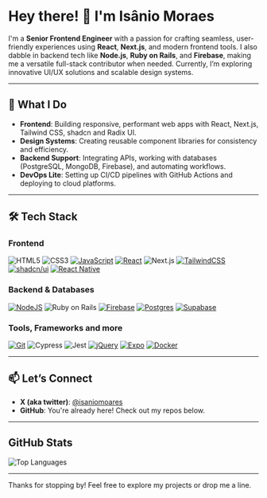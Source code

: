# Hey there! 👋 I'm Isânio Moraes

I'm a **Senior Frontend Engineer** with a passion for crafting seamless, user-friendly experiences using **React**, **Next.js**, and modern frontend tools. I also dabble in backend tech like **Node.js**, **Ruby on Rails**, and **Firebase**, making me a versatile full-stack contributor when needed. Currently, I’m exploring innovative UI/UX solutions and scalable design systems.

---

## 🚀 What I Do
- **Frontend**: Building responsive, performant web apps with React, Next.js, Tailwind CSS, shadcn and Radix UI.
- **Design Systems**: Creating reusable component libraries for consistency and efficiency.
- **Backend Support**: Integrating APIs, working with databases (PostgreSQL, MongoDB, Firebase), and automating workflows.
- **DevOps Lite**: Setting up CI/CD pipelines with GitHub Actions and deploying to cloud platforms.

---

## 🛠️ Tech Stack
### Frontend
![HTML5](https://img.shields.io/badge/-HTML5-E34F26?style=flat&logo=html5&logoColor=white) ![CSS3](https://img.shields.io/badge/-CSS3-1572B6?style=flat&logo=css3) [![JavaScript](https://img.shields.io/badge/JavaScript-F7DF1E?logo=javascript&logoColor=000)](#) [![React](https://img.shields.io/badge/React-%2320232a.svg?logo=react&logoColor=%2361DAFB)](#) ![Next.js](https://img.shields.io/badge/-Next.js-000000?style=flat&logo=next.js) [![TailwindCSS](https://img.shields.io/badge/Tailwind%20CSS-%2338B2AC.svg?logo=tailwind-css&logoColor=white)](#) [![shadcn/ui](https://img.shields.io/badge/shadcn%2Fui-000?logo=shadcnui&logoColor=fff)](#) [![React Native](https://img.shields.io/badge/React_Native-%2320232a.svg?logo=react&logoColor=%2361DAFB)](#)

### Backend & Databases
[![NodeJS](https://img.shields.io/badge/Node.js-6DA55F?logo=node.js&logoColor=white)](#) ![Ruby on Rails](https://img.shields.io/badge/-Ruby_on_Rails-CC0000?style=flat&logo=ruby-on-rails) [![Firebase](https://img.shields.io/badge/Firebase-039BE5?logo=Firebase&logoColor=white)](#) [![Postgres](https://img.shields.io/badge/Postgres-%23316192.svg?logo=postgresql&logoColor=white)](#) [![Supabase](https://img.shields.io/badge/Supabase-3FCF8E?logo=supabase&logoColor=fff)](#)

### Tools, Frameworks and more
[![Git](https://img.shields.io/badge/Git-F05032?logo=git&logoColor=fff)](#) ![Cypress](https://img.shields.io/badge/-Cypress-17202C?style=flat&logo=cypress) ![Jest](https://img.shields.io/badge/-Jest-C21325?style=flat&logo=jest) [![jQuery](https://img.shields.io/badge/jQuery-0769AD?logo=jquery&logoColor=fff)](#) [![Expo](https://img.shields.io/badge/Expo-000020?logo=expo&logoColor=fff)](#)
[![Docker](https://img.shields.io/badge/Docker-2496ED?logo=docker&logoColor=fff)](#)


---

## 📫 Let’s Connect
- **X (aka twitter)**: [@isaniomoares](https://x.com/@isaniomoares)
- **GitHub**: You're already here! Check out my repos below.

---

## GitHub Stats
![Top Languages](https://github-readme-stats.vercel.app/api/top-langs/?username=isaniomoraes&layout=compact)

---

Thanks for stopping by! Feel free to explore my projects or drop me a line.
